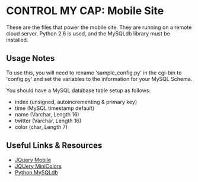 CONTROL MY CAP: Mobile Site
======================================
These are the files that power the mobile site.  They are running on a remote cloud server. Python 2.6 is used, and the MySQLdb library must be installed. 

Usage Notes
-----------
To use this, you will need to rename 'sample_config.py' in the cgi-bin to 'config.py' and set the variables to the information for your MySQL Schema.  
  
You should have a MySQL database table setup as follows:
* index (unsigned, autoincrementing & primary key)
* time (MySQL timestamp default)
* name (Varchar, Length 16)
* twitter (Varchar, Length 16)
* color (char, Length 7)

Useful Links & Resources
------------------------
* [JQuery Mobile](http://jquerymobile.com/)
* [JQUery MiniColors](https://github.com/claviska/jquery-miniColors)
* [Python MySQLdb](http://sourceforge.net/projects/mysql-python/)
